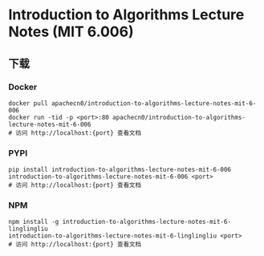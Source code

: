 # Introduction to Algorithms Lecture Notes (MIT 6.006)

## 下载

### Docker

```
docker pull apachecn0/introduction-to-algorithms-lecture-notes-mit-6-006
docker run -tid -p <port>:80 apachecn0/introduction-to-algorithms-lecture-notes-mit-6-006
# 访问 http://localhost:{port} 查看文档
```

### PYPI

```
pip install introduction-to-algorithms-lecture-notes-mit-6-006
introduction-to-algorithms-lecture-notes-mit-6-006 <port>
# 访问 http://localhost:{port} 查看文档
```

### NPM

```
npm install -g introduction-to-algorithms-lecture-notes-mit-6-linglingliu
introduction-to-algorithms-lecture-notes-mit-6-linglingliu <port>
# 访问 http://localhost:{port} 查看文档
```